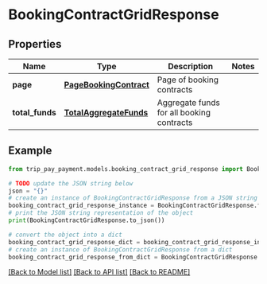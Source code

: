 # BookingContractGridResponse


## Properties

Name | Type | Description | Notes
------------ | ------------- | ------------- | -------------
**page** | [**PageBookingContract**](PageBookingContract.md) | Page of booking contracts | 
**total_funds** | [**TotalAggregateFunds**](TotalAggregateFunds.md) | Aggregate funds for all booking contracts | 

## Example

```python
from trip_pay_payment.models.booking_contract_grid_response import BookingContractGridResponse

# TODO update the JSON string below
json = "{}"
# create an instance of BookingContractGridResponse from a JSON string
booking_contract_grid_response_instance = BookingContractGridResponse.from_json(json)
# print the JSON string representation of the object
print(BookingContractGridResponse.to_json())

# convert the object into a dict
booking_contract_grid_response_dict = booking_contract_grid_response_instance.to_dict()
# create an instance of BookingContractGridResponse from a dict
booking_contract_grid_response_from_dict = BookingContractGridResponse.from_dict(booking_contract_grid_response_dict)
```
[[Back to Model list]](../README.md#documentation-for-models) [[Back to API list]](../README.md#documentation-for-api-endpoints) [[Back to README]](../README.md)


